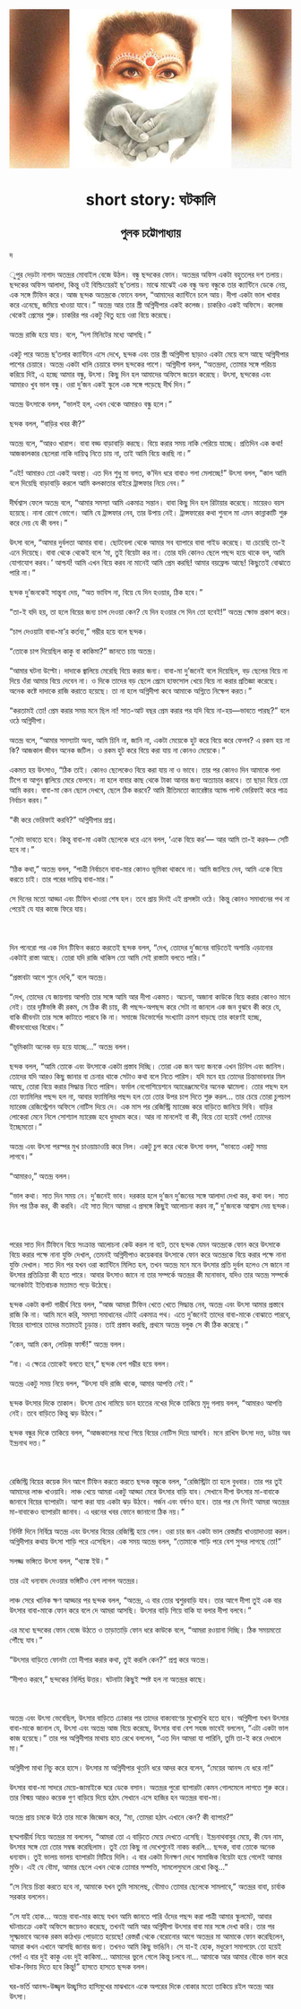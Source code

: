 <div align=center> <img src="../../metadata/images/rabibasariya/short-story:-ঘটকালি.jpg" align="center" ></div>
<h1 align=center>short story: ঘটকালি</h1>
<h2 align=center>পুলক চট্টোপাধ্যায়</h2>
দ<br> <br>ুপুর দেড়টা নাগাদ অতন্দ্রর মোবাইল বেজে উঠল। বন্ধু ছন্দকের ফোন। অতন্দ্রর অফিস একটা বহুতলের দশ তলায়। ছন্দকের অফিস আলাদা, কিন্তু ওই বিল্ডিংয়েরই ছ’তলায়। মাঝে মাঝেই এক বন্ধু অন্য বন্ধুকে তার ক্যান্টিনে ডেকে নেয়, এক সঙ্গে টিফিন করে। আজ ছন্দক অতন্দ্রকে ফোনে বলল, “আমাদের ক্যান্টিনে চলে আয়। দীপা একটা ভাল খাবার করে এনেছে, জমিয়ে খাওয়া যাবে।” অতন্দ্র আর তার স্ত্রী অগ্নিদীপার একই কলেজ। চাকরিও একই অফিসে। কলেজ থেকেই প্রেমের শুরু। চাকরির পর একটু থিতু হয়ে ওরা বিয়ে করেছে।<br> <br>অতন্দ্র রাজি হয়ে যায়। বলে, “দশ মিনিটের মধ্যে আসছি।”<br> <br>একটু পরে অতন্দ্র ছ’তলার ক্যান্টিনে এসে দেখে, ছন্দক এবং তার স্ত্রী অগ্নিদীপা ছাড়াও একটা মেয়ে বসে আছে অগ্নিদীপার পাশের চেয়ারে। অতন্দ্র একটা খালি চেয়ারে বসল ছন্দকের পাশে। অগ্নিদীপা বলল, “অতন্দ্রদা, তোমার সঙ্গে পরিচয় করিয়ে দিই, এ হচ্ছে আমার বন্ধু, উৎসা। কিছু দিন হল আমাদের অফিসে জয়েন করেছে। উৎসা, ছন্দকের এবং আমারও খুব ভাল বন্ধু। ওরা দু’জন একই স্কুলে এক সঙ্গে পড়েছে দীর্ঘ দিন।”<br> <br>অতন্দ্র উৎসাকে বলল, “ভালই হল, এখন থেকে আমারও বন্ধু হলে।”<br> <br>ছন্দক বলল, “বাড়ির খবর কী?”<br> <br>অতন্দ্র বলে, “আরও খারাপ। বাবা বড্ড বাড়াবাড়ি করছে। বিয়ে করার সময় নাকি পেরিয়ে যাচ্ছে। প্রতিদিন এক কথা! আজকালকার ছেলেরা নাকি দায়িত্ব নিতে চায় না, তাই আমি বিয়ে করছি না।”<br> <br>“এই! আমারও তো একই অবস্থা। এত দিন শুধু মা বলত, ক’দিন ধরে বাবাও গলা মেলাচ্ছে!” উৎসা বলল, “কাল আমি বলে দিয়েছি বাড়াবাড়ি করলে আমি কলকাতার বাইরে ট্রান্সফার নিয়ে নেব।”<br> <br>দীর্ঘশ্বাস ফেলে অতন্দ্র বলে, “আমার সমস্যা আমি একমাত্র সন্তান। বাবা কিছু দিন হল রিটায়ার করেছে। মায়েরও বয়স হয়েছে। নানা রোগে ভোগে। আমি যে ট্রান্সফার নেব, তার উপায় নেই। ট্রান্সফারের কথা শুনলে মা এমন কান্নাকাটি শুরু করে দেয় যে কী বলব।”<br> <br>উৎসা বলে, “আমার দুর্বলতা আমার বাবা। ছোটবেলা থেকে আমার সব ব্যাপারে বাবা গাইড করেছে। যা চেয়েছি তা-ই এনে দিয়েছে। বাবা থেকে থেকেই বলে ‘মা, তুই বিয়েটা কর না। তোর যদি কোনও ছেলে পছন্দ হয়ে থাকে বল, আমি যোগাযোগ করব।’ আশ্চর্য! আমি এখন বিয়ে করব না মানেই আমি প্রেম করছি! আমার বয়ফ্রেন্ড আছে! কিছুতেই বোঝাতে পারি না।”<br> <br>ছন্দক দু’জনকেই সান্ত্বনা দেয়, “অত ভাবিস না, বিয়ে যে দিন হওয়ার, ঠিক হবে।”<br> <br>“তা-ই যদি হয়, তা হলে বিয়ের জন্য চাপ দেওয়া কেন? যে দিন হওয়ার সে দিন তো হবেই!” অতন্দ্র ক্ষোভ প্রকাশ করে।<br> <br>“চাপ দেওয়াটা বাবা-মা’র কর্তব্য,” গম্ভীর হয়ে বলে ছন্দক।<br> <br>“তোকে চাপ দিয়েছিল কাকু বা কাকিমা?” জানতে চায় অতন্দ্র।<br> <br>“আমার ঘটনা উল্টো। দাদাকে জ্বালিয়ে মেরেছি বিয়ে করার জন্য। বাবা-মা দু’জনেই বলে দিয়েছিল, বড় ছেলের বিয়ে না দিয়ে ওঁরা আমার বিয়ে দেবেন না। ও দিকে তাদের বড় ছেলে প্রেমে হাফসোল খেয়ে বিয়ে না করার প্রতিজ্ঞা করেছে। অনেক কষ্টে দাদাকে রাজি করাতে হয়েছে। তা না হলে অগ্নিদীপা কবে আমাকে অগ্নিতে নিক্ষেপ করত।”<br> <br>“করতামই তো! প্রেম করার সময় মনে ছিল না! সাত-আট বছর প্রেম করার পর যদি বিয়ে না-হয়—ভাবতে পারছ?” বলে ওঠে অগ্নিদীপা।<br> <br>অতন্দ্র বলে, “আমার সমস্যাটা অন্য, আমি চিনি না, জানি না, একটা মেয়েকে হুট করে বিয়ে করে ফেলব? এ রকম হয় না কি? আজকাল জীবন অনেক জটিল। ও রকম হুট করে বিয়ে করা যায় না কোনও মেয়েকে।”<br> <br>একমত হয় উৎসাও, “ঠিক তাই। কোনও ছেলেকেও  বিয়ে করা যায় না ও ভাবে। তার পর কোনও দিন আমাকে গলা টিপে বা আগুন জ্বালিয়ে মেরে ফেলবে। না হলে বাবার কাছ থেকে টাকা আনার জন্য অত্যাচার করবে। তা ছাড়া বিয়ে তো আমি করব। বাবা-মা কেন ছেলে দেখবে, ছেলে ঠিক করবে? আমি রীতিমতো ক্যারেক্টার অ্যান্ড পাস্ট ভেরিফাই করে পাত্র নির্বাচন করব।”<br> <br>“কী করে ভেরিফাই করবি?” অগ্নিদীপার প্রশ্ন।<br> <br>“সেটা ভাবতে হবে। কিন্তু বাবা-মা একটা ছেলেকে ধরে এনে বলল, ‘একে বিয়ে কর’— আর আমি তা-ই করব— সেটি হবে না।”<br> <br>“ঠিক কথা,” অতন্দ্র বলল, “পাত্রী নির্বাচনে বাবা-মার কোনও ভূমিকা থাকবে না। আমি জানিয়ে দেব, আমি একে বিয়ে করতে চাই। তার পরের দায়িত্ব বাবা-মার।”<br> <br>সে দিনের মতো আড্ডা এবং টিফিন খাওয়া শেষ হল। তবে প্রায় দিনই এই প্রসঙ্গটা ওঠে। কিন্তু কোনও সমাধানের পথ না পেয়েই যে যার কাজে ফিরে যায়।<br> <br><br> <br>দিন পনেরো পর এক দিন টিফিন করতে করতেই ছন্দক বলল, “দেখ, তোদের দু’জনের বাড়িতেই অশান্তি এড়ানোর একটাই রাস্তা আছে। তোরা যদি রাজি থাকিস তো আমি সেই রাস্তাটা বলতে পারি।”<br> <br>“প্রস্তাবটা আগে শুনে দেখি,” বলে অতন্দ্র।<br> <br>“দেখ, তোদের যে জায়গায় আপত্তি তার সঙ্গে আমি আর দীপা একমত। অচেনা, অজানা কাউকে বিয়ে করার কোনও মানে নেই। তার দৃষ্টিভঙ্গি কী রকম, সে ঠিক কী চায়, কী পছন্দ-অপছন্দ করে সেটা না জানলে এক জন বুঝবে কী করে যে, বাকি জীবনটা তার সঙ্গে কাটাতে পারবে কি না। সমাজে ডিভোর্সের সংখ্যাটা ক্রমশ বাড়ছে তার কারণই হচ্ছে, জীবনবোধের বিরোধ।”<br> <br>“ভূমিকাটা অনেক বড় হয়ে যাচ্ছে...” অতন্দ্র বলল।<br> <br>ছন্দক বলল, “আমি তোকে এবং উৎসাকে একটা প্রস্তাব দিচ্ছি। তোরা এক জন অন্য জনকে এখন চিনিস এবং জানিস। তোদের যদি আরও কিছু জানার বা চেনার থাকে সেটাও কথা বলে নিতে পারিস। যদি মনে হয় তোদের চিন্তাভাবনার মিল আছে, তোরা বিয়ে করার সিদ্ধান্ত নিতে পারিস। ফর্মাল নেগোশিয়েশনে অ্যারেঞ্জমেন্টের অনেক ঝামেলা। তোর পছন্দ হল তো ফ্যামিলির পছন্দ হল না, আবার ফ্যামিলির পছন্দ হল তো তোর উপর চাপ দিতে শুরু করল... তার চেয়ে তোরা চুপচাপ ম্যারেজ রেজিস্ট্রেশন অফিসে নোটিস দিয়ে দে। এক মাস পর রেজিস্ট্রি ম্যারেজ করে বাড়িতে জানিয়ে দিবি। বাড়ির লোকেরা মেনে নিলে সোশ্যাল ম্যারেজ হবে ধুমধাম করে। আর না মানলেই বা কী, বিয়ে তো হয়েই গেল! তোদের ইচ্ছেমতো।”<br> <br>অতন্দ্র এবং উৎসা পরস্পর মুখ চাওয়াচাওয়ি করে নিল। একটু চুপ করে থেকে উৎসা বলল, “ভাবতে একটু সময় লাগবে।”<br> <br>“আমারও,” অতন্দ্র বলল।<br> <br>“ভাল কথা। সাত দিন সময় নে। দু’জনেই ভাব। দরকার হলে দু’জন দু’জনের সঙ্গে আলাদা দেখা কর, কথা বল। সাত দিন পর ঠিক কর, কী করবি। এই সাত দিনে আমরা এ প্রসঙ্গে কিছুই আলোচনা করব না,” দু’জনকে আশ্বাস দেয় ছন্দক।<br> <br><br> <br>পরের সাত দিন টিফিনে বিয়ে সংক্রান্ত আলোচনা কেউ করল না বটে, তবে ছন্দক যেমন অতন্দ্রকে ফোন করে উৎসাকে বিয়ে করার পক্ষে নানা যুক্তি দেখাল, তেমনই অগ্নিদীপাও কয়েকবার উৎসাকে ফোন করে অতন্দ্রকে বিয়ে করার পক্ষে নানা যুক্তি দেখাল। সাত দিন পর যখন ওরা ক্যান্টিনে মিলিত হল, তখন অতন্দ্র মনে মনে উৎসার প্রতি দুর্বল হলেও সে জানে না উৎসার প্রতিক্রিয়া কী হতে পারে। আবার উৎসাও জানে না তার সম্পর্কে অতন্দ্রর কী মনোভাব, যদিও তার অতন্দ্র সম্পর্কে অনেকটাই ইতিবাচক মতামত গড়ে উঠেছে।<br> <br>ছন্দক একটা কপট গাম্ভীর্য নিয়ে বলল, “আজ আমরা টিফিন খেতে খেতে সিদ্ধান্ত নেব, অতন্দ্র এবং উৎসা আমার প্রস্তাবে রাজি কি না। আমি মনে করি, সমস্যা সমাধানের এটাই একমাত্র পথ। এতে দু’জনেই তাদের বাবা-মাকে বোঝাতে পারবে, বিয়ের ব্যাপারে তাদের মতামতই চূড়ান্ত। তাই প্রস্তাব করছি, প্রথমে অতন্দ্র বলুক সে কী ঠিক করেছে।”<br> <br>“কেন, আমি কেন, লেডিজ় ফার্স্ট!” অতন্দ্র বলল।<br> <br>“না। এ ক্ষেত্রে তোকেই বলতে হবে,” ছন্দক বেশ গম্ভীর হয়ে বলল।<br> <br>অতন্দ্র একটু সময় নিয়ে বলল, “উৎসা যদি রাজি থাকে, আমার আপত্তি নেই।”<br> <br>ছন্দক উৎসার দিকে তাকাল। উৎসা চোখ নামিয়ে ডান হাতের নখের দিকে তাকিয়ে মৃদু গলায়  বলল, “আমারও আপত্তি নেই। তবে বাড়িতে কিন্তু ঝড় উঠবে।”<br> <br>ছন্দক বন্ধুর দিকে তাকিয়ে বলল, “আজকালের মধ্যে গিয়ে বিয়ের নোটিস দিয়ে আসবি। মনে রাখিস উৎসা দত্ত, ডটার অব ইন্দ্রনাথ দত্ত।”<br> <br><br> <br>রেজিস্ট্রি বিয়ের কয়েক দিন আগে টিফিন করতে করতে ছন্দক বন্ধুকে বলল, “রেজিস্ট্রিটা তা হলে বুধবার। তার পর তুই আমাদের লাঞ্চ খাওয়াবি। লাঞ্চ খেয়ে আমরা একটু আড্ডা মেরে উৎসার বাড়ি যাব। সেখানে দীপা উৎসার মা-বাবাকে জানাবে বিয়ের ব্যাপারটা। আশা করা যায় একটা ঝড় উঠবে। গর্জন এবং বর্ষণও হবে। তার পর সে দিনই আমরা অতন্দ্রর মা-বাবাকেও ব্যাপারটা জানাব। এ ধরনের খবর ফোনে জানানো ঠিক নয়।”<br> <br>নির্দিষ্ট দিনে নির্বিঘ্নে অতন্দ্র এবং উৎসার বিয়ের রেজিস্ট্রি হয়ে গেল। ওরা চার জন একটা ভাল রেস্তরাঁয় খাওয়াদাওয়া করল। অগ্নিদীপার কথায় উৎসা শাড়ি পরে এসেছিল। এক সময় অতন্দ্র বলল, “তোমাকে শাড়ি পরে বেশ সুন্দর লাগছে তো!”<br> <br>সলজ্জ ভঙ্গিতে উৎসা বলল, “থ্যাঙ্ক ইউ।”<br> <br>তার এই ধন্যবাদ দেওয়ার ভঙ্গিটিও বেশ লাগল অতন্দ্রর।<br> <br>লাঞ্চ সেরে খানিক ক্ষণ আড্ডার পর ছন্দক বলল, “অতন্দ্র, এ বার তোর শ্বশুরবাড়ি যাব। তার আগে দীপা তুই এক বার উৎসার বাবা-মাকে ফোন করে বলে দে আমরা আসছি। উৎসার বাড়ি গিয়ে বাকি যা বলার দীপা বলবে।”<br> <br>এর মধ্যে ছন্দকের ফোন বেজে উঠতে ও তাড়াতাড়ি ফোন ধরে কাউকে বলে, “আমরা রওয়ানা দিচ্ছি। ঠিক সময়মতো পৌঁছে যাব।”<br> <br>“উৎসার বাড়িতে ফোনটা তো দীপার করার কথা, তুই করলি কেন?” প্রশ্ন করে অতন্দ্র।<br> <br>“দীপাও করবে,” ছন্দকের নির্লিপ্ত উত্তর। ঘটনাটা কিছুই স্পষ্ট হল না অতন্দ্রর কাছে।<br> <br><br> <br>অতন্দ্র এবং উৎসা ভেবেছিল, উৎসার বাড়িতে ঢোকার পর তাদের বাক্যবাণের মুখোমুখি হতে হবে। অগ্নিদীপা যখন উৎসার বাবা-মাকে জানাল যে, উৎসা এবং অতন্দ্র আজ বিয়ে করেছে, উৎসার বাবা বেশ সহজ ভাবেই বললেন, “এটা একটা ভাল কাজ হয়েছে।” তার পর অগ্নিদীপার মাথায় হাত রেখে বললেন, “এত দিন আমরা যা পারিনি, তুমি তা-ই করে দেখালে মা।”<br> <br>অগ্নিদীপা মাথা নিচু করে হাসে। উৎসার মা অগ্নিদীপার থুতনি ধরে আদর করে বলেন, “মেয়ের আনন্দ যে ধরে না!”<br> <br>উৎসার বাবা-মা সাদরে মেয়ে-জামাইকে ঘরে ডেকে বসান। অতন্দ্রর পুরো ব্যাপারটা কেমন গোলমেলে লাগতে শুরু করে। তার বিস্ময় আরও কয়েক গুণ বাড়িয়ে দিয়ে হঠাৎ সেখানে এসে হাজির হন অতন্দ্রর বাবা-মা।<br> <br>অতন্দ্র প্রায় চমকে উঠে তার মাকে জিজ্ঞেস করে, “মা, তোমরা হঠাৎ এখানে কেন? কী ব্যাপার?”<br> <br>ছদ্মগাম্ভীর্য নিয়ে অতন্দ্রর মা বললেন, “আমরা তো এ বাড়িতে মেয়ে দেখতে এসেছি। ইন্দ্রনাথবাবুর মেয়ে, কী যেন নাম, উৎসার সঙ্গে তো তোর সম্বন্ধ করেছিলাম। তুই তো কিছু না দেখেশুনেই নাকচ করলি... ছন্দক, বাবা তোকে অনেক ধন্যবাদ। তুই ভালয় ভালয় ব্যাপারটা মিটিয়ে দিলি। এ বার একটা দিনক্ষণ দেখে সামাজিক বিয়েটা হয়ে গেলেই আমার মুক্তি। এই যে বৌমা, আমার ছেলে এখন থেকে তোমার সম্পত্তি, সামলেসুমলে রেখো কিন্তু...”<br> <br>“সে নিয়ে চিন্তা করতে হবে না, আমাকে যখন তুমি সামলেছ, বৌমাও তোমার ছেলেকে সামলাবে,” অতন্দ্রর বাবা, চার্বাক সরকার বললেন।<br> <br>“সে যাই হোক... অতন্দ্র বাবা-মার কাছে যখন আমি জানতে পারি ওঁদের পছন্দ করা পাত্রী আমার স্কুলমেট, আবার ঘটনাচক্রে একই অফিসে জয়েনও করেছে, তখনই আমি আর অগ্নিদীপা উৎসার বাবা মার সঙ্গে দেখা করি। তার পর সূক্ষ্মভাবে অনেক রকম কাঠখড় পোড়াতে হয়েছে! রেস্তরাঁ থেকে বেরোনোর আগে অতন্দ্রর মা আমাকে ফোন করেছিলেন, আমরা কখন এখানে আসছি জানার জন্য। তখনও আমি কিছু ভাঙিনি। সে যা-ই হোক, মধুরেণ সমাপয়েৎ তো হয়েই গেল! এ বার দুই কাকু এবং দুই কাকিমা... আমাদের ভুলে গেলে কিন্তু চলবে না... আমাকে আর আমার বৌকে ভাল করে ঘটক-বিদায় দিতে হবে কিন্তু!” হাসতে হাসতে ছন্দক বলল।<br> <br>ঘর-ভর্তি আনন্দ-উজ্জ্বল উচ্ছ্বসিত হাসিমুখের মাঝখানে একে অপরের দিকে বোকার মতো তাকিয়ে রইল অতন্দ্র আর উৎসা।